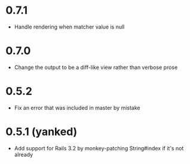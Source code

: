 # 0.7.1

 - Handle rendering when matcher value is null

# 0.7.0

 - Change the output to be a diff-like view rather than verbose prose

# 0.5.2

 - Fix an error that was included in master by mistake

# 0.5.1 (yanked)

 - Add support for Rails 3.2 by monkey-patching String#index if it's not already

